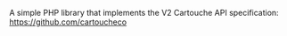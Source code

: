 A simple PHP library that implements the V2 Cartouche API specification: https://github.com/cartoucheco
